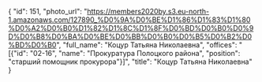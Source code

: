 {
    "id": 151,
    "photo_url": "https://members2020by.s3.eu-north-1.amazonaws.com/127890_%D0%9A%D0%BE%D1%86%D1%83%D1%80%D0%A2%D0%B0%D1%82%D1%8C%D1%8F%D0%BD%D0%B0%D0%9D%D0%B8%D0%BA%D0%BE%D0%BB%D0%B0%D0%B5%D0%B2%D0%BD%D0%B0",
    "full_name": "Коцур Татьяна Николаевна",
    "offices": "[{\"id\": \"02-16\", \"name\": \"Прокуратура Полоцкого района\", \"position\": \"старший помощник прокурора\"}]",
    "title": "Коцур Татьяна Николаевна"
}